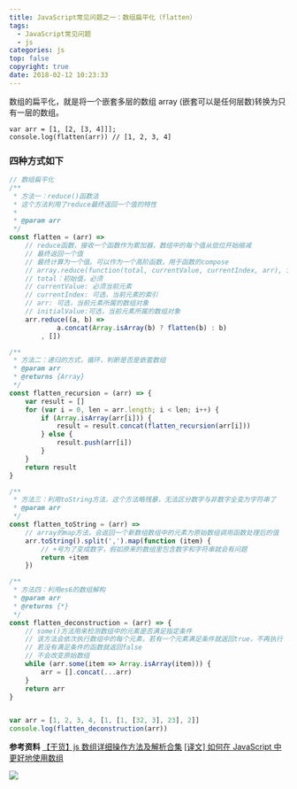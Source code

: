 ```yaml
---
title: JavaScript常见问题之一：数组扁平化（flatten）
tags:
  - JavaScript常见问题
  - js
categories: js
top: false
copyright: true
date: 2018-02-12 10:23:33
---
```

数组的扁平化，就是将一个嵌套多层的数组 array (嵌套可以是任何层数)转换为只有一层的数组。
```
var arr = [1, [2, [3, 4]]];
console.log(flatten(arr)) // [1, 2, 3, 4]
```
<!--more-->

### 四种方式如下

```js
// 数组扁平化
/**
 * 方法一：reduce()函数法
 * 这个方法利用了reduce最终返回一个值的特性
 *
 * @param arr
 */
const flatten = (arr) =>
    // reduce函数，接收一个函数作为累加器，数组中的每个值从低位开始缩减
    // 最终返回一个值
    // 最终计算为一个值。可以作为一个高阶函数，用于函数的compose
    // array.reduce(function(total, currentValue, currentIndex, arr), initialValue)
    // total：初始值，必须
    // currentValue: 必须当前元素
    // currentIndex: 可选，当前元素的索引
    // arr: 可选，当前元素所属的数组对象
    // initialValue:可选，当前元素所属的数组对象
    arr.reduce((a, b) =>
            a.concat(Array.isArray(b) ? flatten(b) : b)
        , [])

/**
 * 方法二：递归的方式，循环，判断是否是嵌套数组
 * @param arr
 * @returns {Array}
 */
const flatten_recursion = (arr) => {
    var result = []
    for (var i = 0, len = arr.length; i < len; i++) {
        if (Array.isArray(arr[i])) {
            result = result.concat(flatten_recursion(arr[i]))
        } else {
            result.push(arr[i])
        }
    }
    return result
}

/**
 * 方法三：利用toString方法，这个方法略残暴，无法区分数字与非数字全变为字符串了
 * @param arr
 */
const flatten_toString = (arr) =>
    // array的map方法，会返回一个新数组数组中的元素为原始数组调用函数处理后的值
    arr.toString().split(',').map(function (item) {
        // +号为了变成数字，假如原来的数组里包含数字和字符串就会有问题
        return +item
    })

/**
 * 方法四：利用es6的数组解构
 * @param arr
 * @returns {*}
 */
const flatten_deconstruction = (arr) => {
    // some()方法用来检测数组中的元素是否满足指定条件
    // 该方法会依次执行数组中的每个元素，若有一个元素满足条件就返回true，不再执行
    // 若没有满足条件的函数就返回false
    // 不会改变原始数组
    while (arr.some(item => Array.isArray(item))) {
        arr = [].concat(...arr)
    }
    return arr
}


var arr = [1, 2, 3, 4, [1, [1, [32, 3], 23], 2]]
console.log(flatten_deconstruction(arr))
```
**参考资料**
[【干货】js 数组详细操作方法及解析合集](https://juejin.im/post/5b0903b26fb9a07a9d70c7e0)
[[译文] 如何在 JavaScript 中更好地使用数组](https://juejin.im/post/5b8d0a74f265da431d0e7ec0)

![](http://oankigr4l.bkt.clouddn.com/wexin.png)